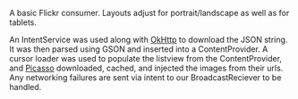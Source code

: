 A basic Flickr consumer. Layouts adjust for portrait/landscape as well as for tablets.

An IntentService was used along with [OkHttp](https://github.com/square/okhttp) to download the JSON string. It was then parsed using GSON and inserted into a ContentProvider. A cursor loader was used to populate the listview from the ContentProvider, and [Picasso](https://github.com/square/picasso) downloaded, cached, and injected the images from their urls. Any networking failures are sent via intent to our BroadcastReciever to be handled.
